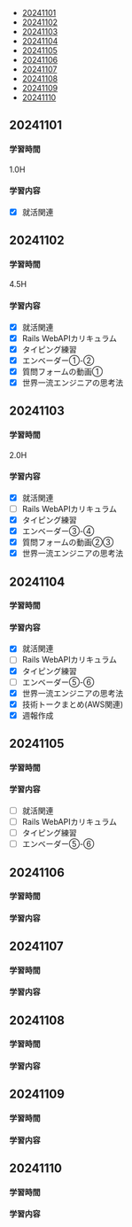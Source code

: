 - [20241101](https://github.com/nakayama-bird/TIL/blob/main/2024_10.md#20241101)
- [20241102](https://github.com/nakayama-bird/TIL/blob/main/2024_10.md#20241102)
- [20241103](https://github.com/nakayama-bird/TIL/blob/main/2024_10.md#20241103)
- [20241104](https://github.com/nakayama-bird/TIL/blob/main/2024_10.md#20241104)
- [20241105](https://github.com/nakayama-bird/TIL/blob/main/2024_10.md#20241105)
- [20241106](https://github.com/nakayama-bird/TIL/blob/main/2024_10.md#20241106)
- [20241107](https://github.com/nakayama-bird/TIL/blob/main/2024_10.md#20241107)
- [20241108](https://github.com/nakayama-bird/TIL/blob/main/2024_10.md#20241108)
- [20241109](https://github.com/nakayama-bird/TIL/blob/main/2024_10.md#20241109)
- [20241110](https://github.com/nakayama-bird/TIL/blob/main/2024_10.md#20241110)

## 20241101
#### 学習時間
1.0H
#### 学習内容
- [X] 就活関連
## 20241102
#### 学習時間
4.5H
#### 学習内容
- [X] 就活関連
- [X] Rails WebAPIカリキュラム
- [X] タイピング練習
- [X] エンベーダー①-②
- [X] 質問フォームの動画①
- [X] 世界一流エンジニアの思考法
## 20241103
#### 学習時間
2.0H
#### 学習内容
- [X] 就活関連
- [ ] Rails WebAPIカリキュラム
- [X] タイピング練習
- [X] エンベーダー③-④
- [X] 質問フォームの動画②③
- [X] 世界一流エンジニアの思考法
## 20241104
#### 学習時間

#### 学習内容
- [X] 就活関連
- [ ] Rails WebAPIカリキュラム
- [X] タイピング練習
- [ ] エンベーダー⑤-⑥
- [X] 世界一流エンジニアの思考法
- [X] 技術トークまとめ(AWS関連)
- [X] 週報作成
## 20241105
#### 学習時間

#### 学習内容
- [ ] 就活関連
- [ ] Rails WebAPIカリキュラム
- [ ] タイピング練習
- [ ] エンベーダー⑤-⑥
## 20241106
#### 学習時間

#### 学習内容
## 20241107
#### 学習時間

#### 学習内容
## 20241108
#### 学習時間

#### 学習内容
## 20241109
#### 学習時間

#### 学習内容
## 20241110
#### 学習時間

#### 学習内容

